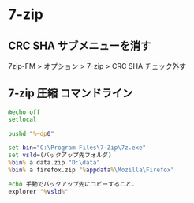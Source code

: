 # 7-zip

## CRC SHA サブメニューを消す
7zip-FM > オプション > 7-zip > CRC SHA チェック外す

## 7-zip 圧縮 コマンドライン

```bat
@echo off
setlocal

pushd "%~dp0"

set bin="C:\Program Files\7-Zip\7z.exe"
set vsld=(バックアップ先フォルダ)
%bin% a data.zip "D:\data"
%bin% a firefox.zip "%appdata%\Mozilla\Firefox"

echo 手動でバックアップ先にコピーすること.
explorer "%vsld%"
```
